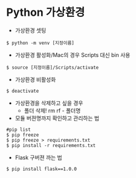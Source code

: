 # Python 가상환경

- 가상환경 셋팅

```shell
$ python -m venv [지정이름]
```

- 가상환경 활성화/Mac의 경우 Scripts 대신 bin 사용

```shell
$ source [지정이름]/Scripts/activate
```

- 가상환경 비활성화

```shell
$ deactivate
```

- 가상환경을 삭제하고 싶을 경우
  - 폴더 삭제!  rm rf - 폴더명
- 모듈 버젼명까지 확인하고 관리하는 법

```shell
#pip list
$ pip freeze
$ pip freeze > requirements.txt
$ pip install -r requirements.txt
```

- Flask 구버젼 까는 법

```shell
$ pip install flask==1.0.0
```

